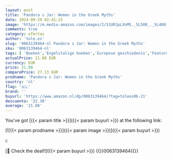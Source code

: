 ```yaml
---
layout: post
title: 'Pandora s Jar: Women in the Greek Myths'
date: 2024-09-29 02:41:23
image: 'https://m.media-amazon.com/images/I/51URJpLXnMS._SL500_._SL400_.jpg'
comments: true
category: ofertas
author: 'tole.es'
slug: '0063139464-nl Pandora s Jar: Women in the Greek Myths'
sku: '0063139464-nl'
tags: [ 'Boeken','Engelstalige boeken','Europese geschiedenis','Featured Categories','Feministische literatuurkritiek','Geschiedenis','Geschiedenis & kritiek literaire genres','Geschiedenis & kritiek sprookjes, legenden & mythologie','Geschiedenis van beschaving & cultuur','Geschiedenis van oude beschavingen','Historische essays','Historische studie & educatieve middelen','Literaire bewegingen & periodes','Literaire geschiedenis & kritiek','Literatuur & fictie','Literatuurkritiek korte verhalen','Literatuurkritiek vrouwelijke auteurs','Militaire geschiedenis','Onderzoek naar folklore & mythologie','Politiek & geschiedenis van het oude Griekenland','Politiek, filosofie & sociale wetenschappen','Regio & landen','Religie & spiritualiteit','Sociale wetenschappen','Vrouwen in de geschiedenis','Vrouwenstudies','Wereldgeschiedenis','Wereldgeschiedenis van de Tweede Wereldoorlog 1939-1945','🇳🇱', ]
actualPrice: 21.08 EUR
currency: EUR
price: 21.08
comparePrice: 27.13 EUR
prodname: 'Pandora s Jar: Women in the Greek Myths'
country: 'nl'
flag: '🇳🇱'
brand: ''
buyurl: 'https://www.amazon.nl/dp/0063139464/?tag=tolees0b-21'
descuento: '22.30'
average: '21.08'
---
```


You've got [{{< param title >}}]({{< param buyurl >}}) at the following link:

[![{{< param prodname >}}]({{< param image >}})]({{< param buyurl >}})

ℹ️:


[🛒 Check the deal!!]({{< param buyurl >}})
{{<world>}}0063139464{{</world>}}
